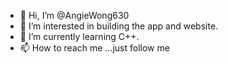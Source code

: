 - 👋 Hi, I’m @AngieWong630
- 👀 I’m interested in building the app and website.
- 🌱 I’m currently learning C++.
- 📫 How to reach me ...just follow me

<!---
AngieWong630/AngieWong630 is a ✨ special ✨ repository because its `README.md` (this file) appears on your GitHub profile.
You can click the Preview link to take a look at your changes.
--->
